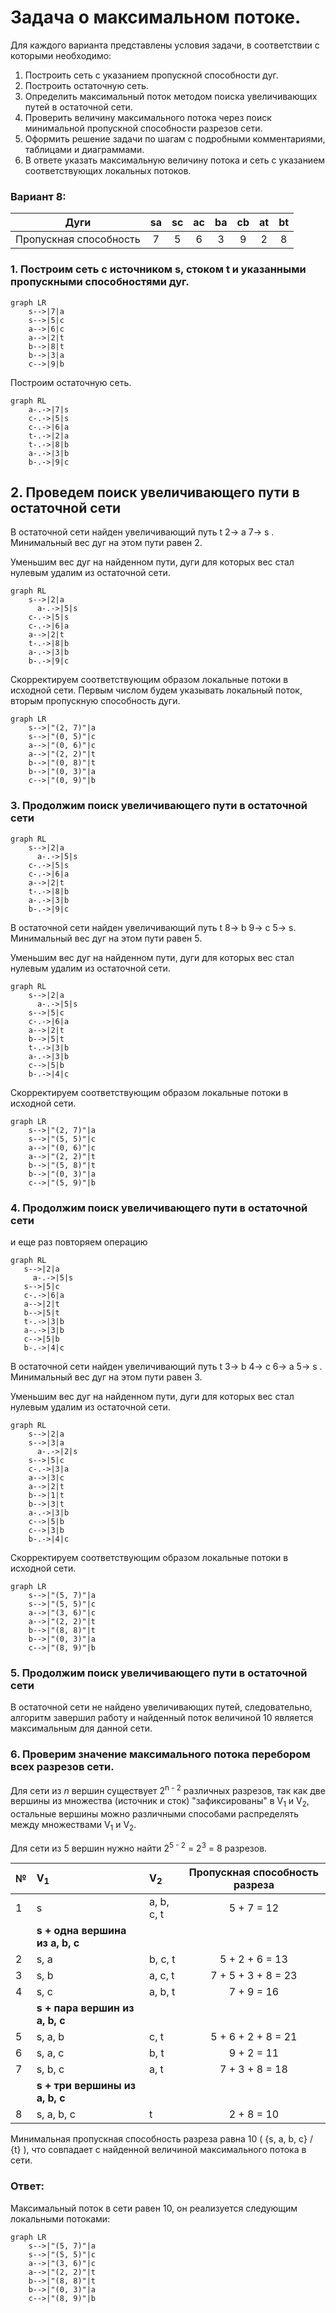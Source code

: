 # Задача о максимальном потоке.
Для каждого варианта представлены условия задачи, в соответствии с которыми необходимо: 
1. Построить сеть с указанием пропускной способности дуг.
2. Построить остаточную сеть.
3. Определить максимальный поток методом поиска увеличивающих путей в остаточной сети.
4. Проверить величину максимального потока через поиск минимальной пропускной способности разрезов сети.
5. Оформить решение задачи по шагам с подробными комментариями, таблицами и диаграммами.
6. В ответе указать максимальную величину потока и сеть с указанием соответствующих локальных потоков.

### Вариант 8:

|          Дуги          | sa | sс | aс | ba | cb | at | bt |
|:----------------------:|:--:|:--:|:--:|:--:|:--:|:--:|:--:|
| Пропускная способность | 7  | 5  | 6  | 3  | 9  | 2  | 8  |

### 1. Построим сеть с источником **s**, стоком **t** и указанными пропускными способностями дуг.

```mermaid
graph LR
    s-->|7|a
    s-->|5|c
    a-->|6|c
    a-->|2|t
    b-->|8|t
    b-->|3|a
    c-->|9|b
```
Построим остаточную сеть. 

```mermaid
graph RL
    a-.->|7|s
    c-.->|5|s
    c-.->|6|a
    t-.->|2|a
    t-.->|8|b
    a-.->|3|b
    b-.->|9|c
```
## 2. Проведем поиск увеличивающего пути в остаточной сети
В остаточной сети найден увеличивающий путь t 2-> a 7-> s . Минимальный вес дуг на этом пути равен 2.

Уменьшим вес дуг на найденном пути, дуги для которых вес стал нулевым удалим из остаточной сети.

```mermaid
graph RL
    s-->|2|a
	  a-.->|5|s
    c-.->|5|s
    c-.->|6|a
    a-->|2|t
    t-.->|8|b
    a-.->|3|b
    b-.->|9|c
```
Скорректируем соответствующим образом локальные потоки в исходной сети. Первым числом будем указывать локальный поток, вторым пропускную способность дуги. 

```mermaid
graph LR
    s-->|"(2, 7)"|a
    s-->|"(0, 5)"|c
    a-->|"(0, 6)"|c
    a-->|"(2, 2)"|t
    b-->|"(0, 8)"|t
    b-->|"(0, 3)"|a
    c-->|"(0, 9)"|b
```
### 3. Продолжим поиск увеличивающего пути в остаточной сети

```mermaid
graph RL
    s-->|2|a
	  a-.->|5|s
    c-.->|5|s
    c-.->|6|a
    a-->|2|t
    t-.->|8|b
    a-.->|3|b
    b-.->|9|c
```
В остаточной сети найден увеличивающий путь t 8-> b 9-> c 5-> s. Минимальный вес дуг на этом пути равен 5.

Уменьшим вес дуг на найденном пути, дуги для которых вес стал нулевым удалим из остаточной сети.

```mermaid
graph RL
    s-->|2|a
	  a-.->|5|s
    s-->|5|c
    c-.->|6|a
    a-->|2|t
    b-->|5|t
    t-.->|3|b
    a-.->|3|b
    c-->|5|b
    b-.->|4|c
```
Скорректируем соответствующим образом локальные потоки в исходной сети.

```mermaid
graph LR
    s-->|"(2, 7)"|a
    s-->|"(5, 5)"|c
    a-->|"(0, 6)"|c
    a-->|"(2, 2)"|t
    b-->|"(5, 8)"|t
    b-->|"(0, 3)"|a
    c-->|"(5, 9)"|b
```
 ### 4. Продолжим поиск увеличивающего пути в остаточной сети
 и еще раз повторяем операцию

 ```mermaid
graph RL
    s-->|2|a
	  a-.->|5|s
    s-->|5|c
    c-.->|6|a
    a-->|2|t
    b-->|5|t
    t-.->|3|b
    a-.->|3|b
    c-->|5|b
    b-.->|4|c
```
В остаточной сети найден увеличивающий путь t 3-> b 4-> c 6-> a 5-> s . Минимальный вес дуг на этом пути равен 3.

Уменьшим вес дуг на найденном пути, дуги для которых вес стал нулевым удалим из остаточной сети.

```mermaid
graph RL
    s-->|2|a
    s-->|3|a
	  a-.->|2|s
    s-->|5|c
    c-.->|3|a
    a-->|3|c
    a-->|2|t
    b-->|1|t
    b-->|3|t
    a-.->|3|b
    c-->|5|b
    c-->|3|b
    b-.->|4|c
```
Скорректируем соответствующим образом локальные потоки в исходной сети.

```mermaid
graph LR
    s-->|"(5, 7)"|a
    s-->|"(5, 5)"|c
    a-->|"(3, 6)"|c
    a-->|"(2, 2)"|t
    b-->|"(8, 8)"|t
    b-->|"(0, 3)"|a
    c-->|"(8, 9)"|b
```
### 5. Продолжим поиск увеличивающего пути в остаточной сети
В остаточной сети не найдено увеличивающих путей, следовательно, алгоритм завершил работу и найденный поток величиной 10 является максимальным для данной сети.
### 6. Проверим значение максимального потока перебором всех разрезов сети.

Для сети из _n_ вершин существует 2<sup>n - 2</sup> различных разрезов, так как две вершины из множества (источник и сток) "зафиксированы" в V<sub>1</sub> и V<sub>2</sub>, остальные вершины можно различными способами распределять между множествами V<sub>1</sub> и V<sub>2</sub>.

Для сети из 5 вершин нужно найти 2<sup>5 - 2</sup> = 2<sup>3</sup> = 8 разрезов. 

| № | V<sub>1</sub>                   | V<sub>2</sub> | Пропускная способность разреза |
|---|:--------------------------------|:--------------|:------------------------------:|
| 1 | s                               | a, b, c, t    |           5 + 7 = 12           |
|   | **s + одна вершина из a, b, c** |               |                                |
| 2 | s, a                            | b, c, t       |           5 + 2 + 6 = 13       |
| 3 | s, b                            | a, c, t       |         7 + 5 + 3 + 8 = 23     |
| 4 | s, c                            | a, b, t       |         7 + 9 = 16             |
|   | **s + пара вершин из a, b, c**  |               |                                |
| 5 | s, a, b                         | c, t          |         5 + 6 + 2 + 8 = 21     |
| 6 | s, a, c                         | b, t          |         9 + 2 = 11             |
| 7 | s, b, c                         | a, t          |         7 + 3 + 8 = 18      |
|   | **s + три вершины из a, b, c**  |               |                                |
| 8 | s, a, b, c                      | t             |           2 + 8 = 10           |

Минимальная пропускная способность разреза равна 10 ( {s, a, b, c} / {t} ), что совпадает с найденной величиной максимального потока в сети.
### Ответ:
Максимальный поток в сети равен 10, он реализуется следующим локальными потоками:

```mermaid
graph LR
    s-->|"(5, 7)"|a
    s-->|"(5, 5)"|c
    a-->|"(3, 6)"|c
    a-->|"(2, 2)"|t
    b-->|"(8, 8)"|t
    b-->|"(0, 3)"|a
    c-->|"(8, 9)"|b
```
